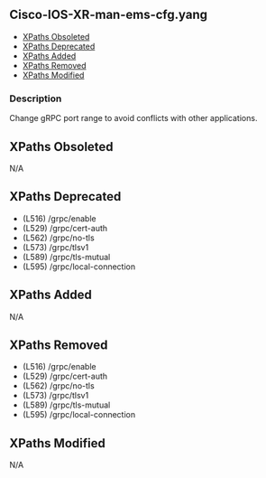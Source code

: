 ## Cisco-IOS-XR-man-ems-cfg.yang

- [XPaths Obsoleted](#xpaths-obsoleted)
- [XPaths Deprecated](#xpaths-deprecated)
- [XPaths Added](#xpaths-added)
- [XPaths Removed](#xpaths-removed)
- [XPaths Modified](#xpaths-modified)

### Description

Change gRPC port range to avoid conflicts with other applications.

## XPaths Obsoleted

N/A

## XPaths Deprecated

- (L516)	/grpc/enable
- (L529)	/grpc/cert-auth
- (L562)	/grpc/no-tls
- (L573)	/grpc/tlsv1
- (L589)	/grpc/tls-mutual
- (L595)	/grpc/local-connection

## XPaths Added

N/A

## XPaths Removed

- (L516)	/grpc/enable
- (L529)	/grpc/cert-auth
- (L562)	/grpc/no-tls
- (L573)	/grpc/tlsv1
- (L589)	/grpc/tls-mutual
- (L595)	/grpc/local-connection

## XPaths Modified

N/A


